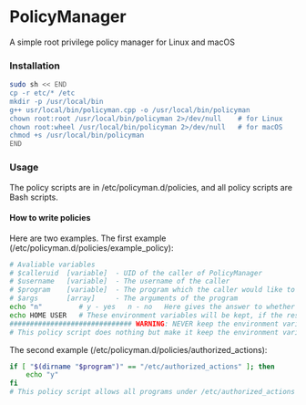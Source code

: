# PolicyManager
A simple root privilege policy manager for Linux and macOS
### Installation
``` bash
sudo sh << END
cp -r etc/* /etc
mkdir -p /usr/local/bin
g++ usr/local/bin/policyman.cpp -o /usr/local/bin/policyman
chown root:root /usr/local/bin/policyman 2>/dev/null    # for Linux
chown root:wheel /usr/local/bin/policyman 2>/dev/null   # for macOS
chmod +s /usr/local/bin/policyman
END
```
### Usage
The policy scripts are in /etc/policyman.d/policies, and all policy scripts are Bash scripts.
#### How to write policies
Here are two examples.
The first example (/etc/policyman.d/policies/example_policy):
``` bash
# Avaliable variables
# $calleruid  [variable]  - UID of the caller of PolicyManager
# $username   [variable]  - The username of the caller
# $program    [variable]  - The program which the caller would like to execute.
# $args       [array]     - The arguments of the program
echo "n"         # y - yes   n - no   Here gives the answer to whether the caller's request is allowed. If two scripts gives different answer, the result will be "yes".
echo HOME USER   # These environment variables will be kept, if the result is "yes".
############################## WARNING: NEVER keep the environment variable PATH ! ##############################
# This policy script does nothing but make it keep the environment variable HOME and USER if other policy scripts answer "yes".
```
The second example (/etc/policyman.d/policies/authorized_actions):
``` bash
if [ "$(dirname "$program")" == "/etc/authorized_actions" ]; then
	echo "y"
fi
# This policy script allows all programs under /etc/authorized_actions run with root privilege.
```
